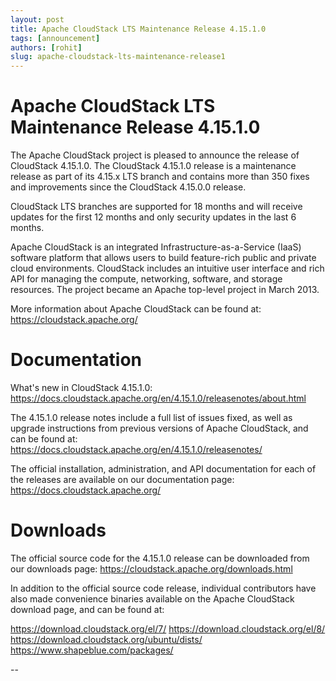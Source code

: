 ```yaml
---
layout: post
title: Apache CloudStack LTS Maintenance Release 4.15.1.0
tags: [announcement]
authors: [rohit]
slug: apache-cloudstack-lts-maintenance-release1
---
```

# Apache CloudStack LTS Maintenance Release 4.15.1.0

The Apache CloudStack project is pleased to announce the release of CloudStack 4.15.1.0.
The CloudStack 4.15.1.0 release is a maintenance release as part of its 4.15.x LTS branch and contains more than 350 fixes and improvements since the CloudStack 4.15.0.0 release.

<!-- truncate -->

CloudStack LTS branches are supported for 18 months and will receive updates for the first 12 months and only security updates in the last 6 months.

Apache CloudStack is an integrated Infrastructure-as-a-Service (IaaS) software platform that allows users to build feature-rich public and private cloud environments. CloudStack includes an intuitive user interface and rich API for managing the compute, networking, software, and storage resources. The project became an Apache top-level project in March 2013.

More information about Apache CloudStack can be found at:
https://cloudstack.apache.org/

# Documentation

What's new in CloudStack 4.15.1.0:
https://docs.cloudstack.apache.org/en/4.15.1.0/releasenotes/about.html

The 4.15.1.0 release notes include a full list of issues fixed, as well as upgrade instructions from previous versions of Apache CloudStack, and can be found at:
https://docs.cloudstack.apache.org/en/4.15.1.0/releasenotes/

The official installation, administration, and API documentation for each of the releases are available on our documentation page:
https://docs.cloudstack.apache.org/

# Downloads

The official source code for the 4.15.1.0 release can be downloaded from our downloads page:
https://cloudstack.apache.org/downloads.html

In addition to the official source code release, individual contributors have also made convenience binaries available on the Apache CloudStack download page, and can be found at:

https://download.cloudstack.org/el/7/
https://download.cloudstack.org/el/8/
https://download.cloudstack.org/ubuntu/dists/
https://www.shapeblue.com/packages/

--
